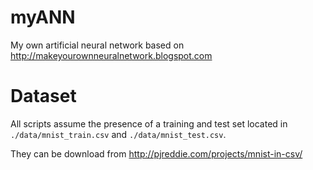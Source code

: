 # myANN
My own artificial neural network based on http://makeyourownneuralnetwork.blogspot.com

# Dataset
All scripts assume the presence of a training and test set located in `./data/mnist_train.csv` and `./data/mnist_test.csv`.

They can be download from http://pjreddie.com/projects/mnist-in-csv/